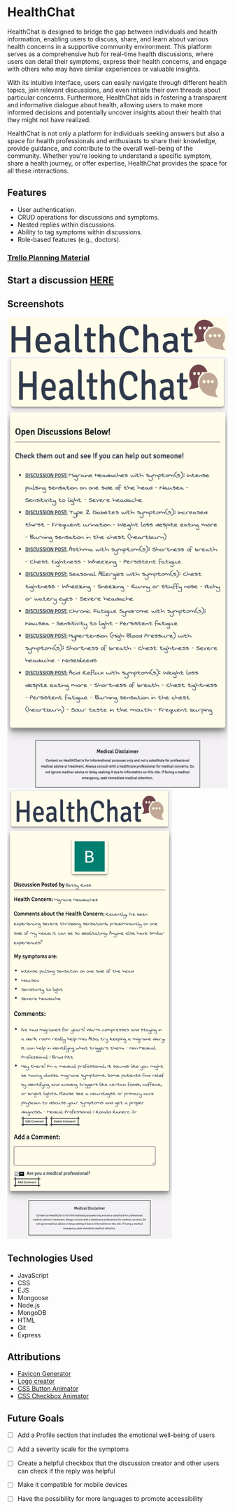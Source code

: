 # HealthChat

 HealthChat is designed to bridge the gap between individuals and health information, enabling users to discuss, share, and learn about various health concerns in a supportive community environment. This platform serves as a comprehensive hub for real-time health discussions, where users can detail their symptoms, express their health concerns, and engage with others who may have similar experiences or valuable insights. 
 
 With its intuitive interface, users can easily navigate through different health topics, join relevant discussions, and even initiate their own threads about particular concerns. Furthermore, HealthChat aids in fostering a transparent and informative dialogue about health, allowing users to make more informed decisions and potentially uncover insights about their health that they might not have realized.
 
 HealthChat is not only a platform for individuals seeking answers but also a space for health professionals and enthusiasts to share their knowledge, provide guidance, and contribute to the overall well-being of the community. Whether you're looking to understand a specific symptom, share a health journey, or offer expertise, HealthChat provides the space for all these interactions.

## Features
- User authentication.
- CRUD operations for discussions and symptoms.
- Nested replies within discussions.
- Ability to tag symptoms within discussions.
- Role-based features (e.g., doctors).

### [Trello Planning Material](https://trello.com/b/quTDOo8A/healthchat)

## Start a discussion [HERE](https://healthchat.fly.dev/)

## Screenshots
![HealthChat Logo](public/assets/healthchat-logo.png)
![View of All Discussions](public/assets/all-discussion-posts.png)
![View of a Discussion Post](public/assets/discussion-post.png)

## Technologies Used
- JavaScript
- CSS
- EJS
- Mongoose
- Node.js
- MongoDB
- HTML
- Git
- Express

## Attributions
- [Favicon Generator](https://favicon.io/favicon-generator/)
- [Logo creator](https://www.canva.com/logos/templates/)
- [CSS Button Animator](https://getcssscan.com/css-buttons-examples?ref=beautifulboxshadow-bottom)
- [CSS Checkbox Animator](https://getcssscan.com/css-checkboxes-examples?ref=beautifulboxshadow-bottom)

## Future Goals
- [ ] Add a Profile section that includes the emotional well-being of users
- [ ] Add a severity scale for the symptoms
- [ ] Create a helpful checkbox that the discussion creator and other users can check if the reply was helpful
- [ ] Make it compatible for mobile devices
- [ ] Have the possibility for more languages to promote accessibility 





